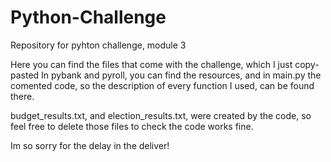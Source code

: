 # Python-Challenge
Repository for pyhton challenge, module 3

Here you can find the files that come with the challenge, which I just copy-pasted
In pybank and pyroll, you can find the resources, and in main.py the comented code,
so the description of every function I used, can be found there.

budget_results.txt, and election_results.txt, were created by the code, so feel free
to delete those files to check the code works fine.

Im so sorry for the delay in the deliver!
